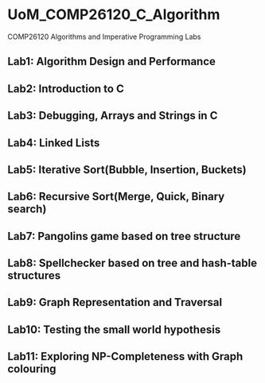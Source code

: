# UoM_COMP26120_C_Algorithm

COMP26120 Algorithms and Imperative Programming Labs

## Lab1: Algorithm Design and Performance

## Lab2: Introduction to C

## Lab3: Debugging, Arrays and Strings in C

## Lab4: Linked Lists

## Lab5: Iterative Sort(Bubble, Insertion, Buckets)

## Lab6: Recursive Sort(Merge, Quick, Binary search)

## Lab7: Pangolins game based on tree structure

## Lab8: Spellchecker based on tree and hash-table structures

## Lab9: Graph Representation and Traversal

## Lab10: Testing the small world hypothesis

## Lab11: Exploring NP-Completeness with Graph colouring
